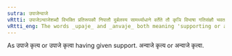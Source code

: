 ```yaml
---
sutra: उपाजेन्वाजे
vRtti: उपाजेऽन्वाजेशब्दौ विभक्ति प्रतिरूपकौ निपातौ दुर्बलस्य सामर्थ्याधाने वर्तेते तौ कृञि विभाषा गतिसंज्ञौ भवतः ॥
vRtti_eng: The words _upaje_ and _anvaje_ both meaning 'supporting or assisting the weak,' are optionally called _gati_ when used along with the verb _kri_.
---
```

As उपाजे कृत्य or उपाजे कृत्वा having given support. अन्वाजे कृत्य or अन्वाजे कृत्वा.
